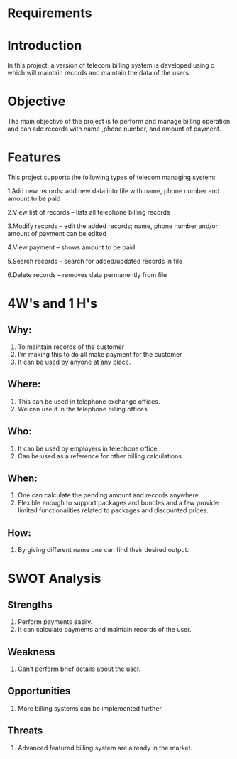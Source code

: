 # Requirements

# Introduction
In this project, a version of telecom billing system is developed using c which will maintain records and maintain the data of the users

# Objective
The main objective of the project is to perform and manage billing operation and can add records with name ,phone number, and amount of payment. 

# Features
This project supports the following types of telecom managing system:

1.Add new records: add new data into file with name, phone number and amount to be paid

2.View list of records – lists all telephone billing records

3.Modify records – edit the added records; name, phone number and/or amount of payment can be edited

4.View payment – shows amount to be paid

5.Search records – search for added/updated records in file

6.Delete records – removes data permanently from file

# 4W's and 1 H's
## Why:
1. To maintain records of the customer
2. I’m making this to do all make payment for the customer  
3. It can be used by anyone at any place.

## Where:
1. This can be used in telephone exchange offices. 
2. We can use it in the telephone billing offices

## Who:
1. It can be used by employers in telephone office .
2. Can be used as a reference for other billing  calculations.

## When:
1. One can calculate the pending amount and records anywhere.
2. Flexible enough to support packages and bundles and a few provide limited functionalities related to packages and discounted prices.
## How:
1. By giving different name  one can find their desired output.

# SWOT Analysis

## Strengths
1. Perform payments easily.
2. It can calculate payments and maintain records of the user.

## Weakness
1. Can’t perform brief details about the user.

## Opportunities
1. More billing systems can be implemented further.

## Threats
1. Advanced featured billing system are already in the market.
